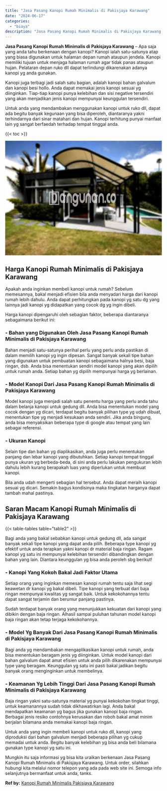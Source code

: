 ```yaml
---
title: "Jasa Pasang Kanopi Rumah Minimalis di Pakisjaya Karawang"
date: "2024-06-17"
categories: 
  - "biaya"
description: "Jasa Pasang Kanopi Rumah Minimalis di Pakisjaya Karawang. Mungkin itu saja informasi yg bisa kita uraikan berkenaan Jasa Pasang Kanopi Rumah Minimalis di Pak..."
---
```


**Jasa Pasang Kanopi Rumah Minimalis di Pakisjaya Karawang** – Apa saja yang anda tahu berkenaan dengan kanopi? Kanopi ialah satu-satunya atap yang biasa digunakan untuk halaman depan rumah ataupun jendela. Kanopi memiliki tujuan untuk menjaga halaman rumah agar tidak panas ataupun hujan. Pelataran depan ruko dll dapat terlindungi dikarenakan adanya kanopi yg anda gunakan.

Kanopi juga terbagi jadi salah satu bagian, adalah kanopi bahan galvalum dan kanopi besi hollo. Anda dapat memakai jenis kanopi sesuai yg diinginkan. Tiap-tiap kanopi punya kelebihan dan sisi negative tersendiri yang akan menjadikan jenis kanopi mempunyai keunggulan tersendiri.

Untuk anda yang mendambakan menggunakan kanopi untuk ruko dll, dapat ada begitu banyak kegunaan yang bisa diperoleh, diantaranya yakni terhindarnya dari sinar matahari dan hujan. Kanopi terhitung punyai manfaat lain yg sangat berfaedah terhadap tempat tinggal anda.

{{< toc >}}

![Jasa Pasang Kanopi Rumah Minimalis di Pakisjaya Karawang](/images/harga-kanopi-minimalis-64.png)

## Harga Kanopi Rumah Minimalis di Pakisjaya Karawang

Apakah anda inginkan membeli kanopi untuk rumah? Sebelum memesannya, bakal menjadi efisien bila anda menyadari harga dari kanopi rumah lebih dahulu. Anda dapat perhitungkan pada kanopi yg satu dg yang lainnya jadi kanopi yg didapatkan yang cocok dg yg ingin dibeli.

Harga kanopi dipengaruhi oleh sebagian faktor, beberapa diantaranya sebagaimana berikut ini:

### \- Bahan yang Digunakan Oleh Jasa Pasang Kanopi Rumah Minimalis di Pakisjaya Karawang

Bahan menjadi satu-satunya perihal perlu yang perlu anda pastikan di dalam memilih kanopi yg ingin dipesan. Sangat banyak sekali tipe bahan yang digunakan untuk pembuatan kanopi sebagaimana halnya besi, baja ringan, dsb. Anda bisa menentukan sendiri model kanopi yang akan dipilih untuk rumah anda. Setiap bahan yg dipilih mempunyai harga yg berlainan.

### \- Model Kanopi Dari Jasa Pasang Kanopi Rumah Minimalis di Pakisjaya Karawang

Model kanopi juga menjadi salah satu penentu harga yang perlu anda tahu dalam belanja kanopi untuk gedung dll. Anda bisa menentukan model yang cocok dengan yg dicari, terdapat begitu banyak pilihan type yg udah dibuat, menentukan tipe yg menjadi kesukaan anda sendiri. Jika anda bingung, anda bisa menyaksikan beberapa type di google atau tempat yang lain sebagai referensi.

### \- Ukuran Kanopi

Selain tipe dan bahan yg diaplikasikan, anda juga perlu menentukan panjang dan lebar kanopi yang dibutuhkan. Setiap kanopi tempat tinggal punya ukuran yg berbeda-beda, di sini anda perlu lakukan pengukuran lebih dahulu lebih kurang berapakah luas yang diperlukan untuk membuat kanopi.

Bila anda udah mengerti sebagian hal tersebut. Anda dapat meraih kanopi sesuai yg dicari. Semakin bagus kondisinya maka tingkatan harganya dapat tambah mahal pastinya.

## Saran Macam Kanopi Rumah Minimalis di Pakisjaya Karawang

{{< table-tables table="table2" >}}

Bagi anda yang bakal sebabkan kanopi untuk gedung dll, ada sangat banyak sekali tipe kanopi yang dapat anda pilih. Beberapa type kanopi yg efektif untuk anda terapkan yakni kanopi dr material baja ringan. Ragam kanopi yg satu ini mempunyai kelebihan tersendiri dibandingkan dengan bahan yang lain. Diantara keunggulan yg bisa anda peroleh sbg berikut!

### \- Kanopi Yang Kokoh Bakal Jadi Faktor Utama

Setiap orang yang inginkan memesan kanopi rumah tentu saja lihat segi keawetan dr kanopi yg bakal dibeli. Tipe kanopi yang terbuat dari baja ringan mempunyai kwalitas yg sangat baik. Untuk kekokohannya tentu dapat sangat terjamin dan berumur panjang pastinya.

Sudah terdapat banyak orang yang menunjukkan kekuatan dari kanopi yang dibikin dengan baja ringan. Alhasil sampai puluhan tahunan model kanopi baja ringan akan tetap terjaga kekokohannya.

### \- Model Yg Banyak Dari Jasa Pasang Kanopi Rumah Minimalis di Pakisjaya Karawang

Bagi anda yg mendambakan mengaplikasikan kanopi untuk rumah, anda bisa menentukan beragam jenis yg diinginkan. Untuk model kanopi dari bahan galvalum dapat amat efisien untuk anda pilih dikarenakan mempunyai type yang beragam. Keunggulan yg satu ini pasti bakal jadikan begitu banyak orang menginginkan untuk membelinya.

### \- Keamanan Yg Lebih Tinggi Dari Jasa Pasang Kanopi Rumah Minimalis di Pakisjaya Karawang

Baja ringan yakni satu-satunya material yg punyai kekokohan tingkat tinggi, untuk keamanannya sudah tidak dikhawatirkan lagi. Anda bakal mendapatkan keamanan yg bagus jika gunakan kanopi baja ringan. Berbagai jenis resiko contohnya kerusakan dan roboh bakal amat minim berjalan bilamana anda memakai kanopi baja ringan.

Untuk anda yang ingin membeli kanopi untuk ruko dll, kanopi yang diproduksi dari bahan galvalum menjadi beberapa pilihan yg cukup memadai untuk anda. Begitu banyak kelebihan yg bisa anda beli bilamana gunakan type kanopi yg satu ini.

Mungkin itu saja informasi yg bisa kita uraikan berkenaan Jasa Pasang Kanopi Rumah Minimalis di Pakisjaya Karawang. Untuk order, silahkan hubungi kita melalui nomor telepon yang ada pada web site ini. Semoga info selanjutnya bermanfaat untuk anda, tanks.

**Ref by:**  [Kanopi Rumah Minimalis Pakisjaya Karawang](https://id.wikipedia.org/wiki/Kanopi)
